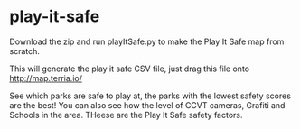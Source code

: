 # play-it-safe

Download the zip and run playItSafe.py to make the Play It Safe map from scratch. 

This will generate the play it safe CSV file, just drag this file onto http://map.terria.io/

See which parks are safe to play at, the parks with the lowest safety scores are the best!
You can also see how the level of CCVT cameras, Grafiti and Schools in the area.  THeese are the Play It Safe safety factors.  


